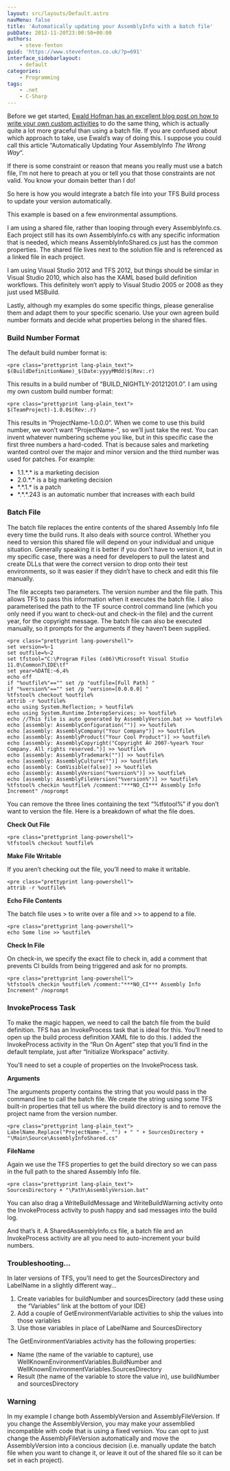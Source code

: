 ```yaml
---
layout: src/layouts/Default.astro
navMenu: false
title: 'Automatically updating your AssemblyInfo with a batch file'
pubDate: 2012-11-20T23:00:50+00:00
authors:
    - steve-fenton
guid: 'https://www.stevefenton.co.uk/?p=691'
interface_sidebarlayout:
    - default
categories:
    - Programming
tags:
    - .net
    - C-Sharp
---
```


Before we get started, [Ewald Hofman has an excellent blog post on how to write your own custom activities](http://www.ewaldhofman.nl/post/2010/05/13/Customize-Team-Build-2010-e28093-Part-5-Increase-AssemblyVersion.aspx) to do the same thing, which is actually quite a lot more graceful than using a batch file. If you are confused about which approach to take, use Ewald’s way of doing this. I suppose you could call this article “Automatically Updating Your AssemblyInfo *The Wrong Way*“.

If there is some constraint or reason that means you really must use a batch file, I’m not here to preach at you or tell you that those constraints are not valid. You know your domain better than I do!

So here is how you would integrate a batch file into your TFS Build process to update your version automatically.

This example is based on a few environmental assumptions.

I am using a shared file, rather than looping through every AssemblyInfo.cs. Each project still has its own AssemblyInfo.cs with any specific information that is needed, which means AssemblyInfoShared.cs just has the common properties. The shared file lives next to the solution file and is referenced as a linked file in each project.

I am using Visual Studio 2012 and TFS 2012, but things should be similar in Visual Studio 2010, which also has the XAML based build definition workflows. This definitely won’t apply to Visual Studio 2005 or 2008 as they just used MSBuild.

Lastly, although my examples do some specific things, please generalise them and adapt them to your specific scenario. Use your own agreen build number formats and decide what properties belong in the shared files.

### Build Number Format

The default build number format is:

```
<pre class="prettyprint lang-plain_text">
$(BuildDefinitionName)_$(Date:yyyyMMdd)$(Rev:.r)
```
This results in a build number of “BUILD\_NIGHTLY-20121201.0”. I am using my own custom build number format:

```
<pre class="prettyprint lang-plain_text">
$(TeamProject)-1.0.0$(Rev:.r)
```
This results in “ProjectName-1.0.0.0”. When we come to use this build number, we won’t want “ProjectName-“, so we’ll just take the rest. You can invent whatever numbering scheme you like, but in this specific case the first three numbers a hard-coded. That is because sales and marketing wanted control over the major and minor version and the third number was used for patches. For example:

- 1.1.\*.\* is a marketing decision
- 2.0.\*.\* is a big marketing decision
- \*.\*.1.\* is a patch
- \*.\*.\*.243 is an automatic number that increases with each build

### Batch File

The batch file replaces the entire contents of the shared Assembly Info file every time the build runs. It also deals with source control. Whether you need to version this shared file will depend on your individual and unique situation. Generally speaking it is better if you don’t have to version it, but in my specific case, there was a need for developers to pull the latest and create DLLs that were the correct version to drop onto their test environments, so it was easier if they didn’t have to check and edit this file manually.

The file accepts two parameters. The version number and the file path. This allows TFS to pass this information when it executes the batch file. I also parameterised the path to the TF source control command line (which you only need if you want to check-out and check-in the file) and the current year, for the copyright message. The batch file can also be executed manually, so it prompts for the arguments if they haven’t been supplied.

```
<pre class="prettyprint lang-powershell">
set version=%~1
set outfile=%~2
set tfstool="C:\Program Files (x86)\Microsoft Visual Studio 11.0\Common7\IDE\tf"
set year=%DATE:~6,4%
echo off
if "%outfile%"=="" set /p "outfile=[Full Path] "
if "%version%"=="" set /p "version=[0.0.0.0] "
%tfstool% checkout %outfile%
attrib -r %outfile%
echo using System.Reflection; > %outfile%
echo using System.Runtime.InteropServices; >> %outfile%
echo //This file is auto generated by AssemblyVersion.bat >> %outfile%
echo [assembly: AssemblyConfiguration("")] >> %outfile%
echo [assembly: AssemblyCompany("Your Company")] >> %outfile%
echo [assembly: AssemblyProduct("Your Cool Product")] >> %outfile%
echo [assembly: AssemblyCopyright("Copyright Â© 2007-%year% Your Company. All rights reserved.")] >> %outfile%
echo [assembly: AssemblyTrademark("")] >> %outfile%
echo [assembly: AssemblyCulture("")] >> %outfile%
echo [assembly: ComVisible(false)] >> %outfile%
echo [assembly: AssemblyVersion("%version%")] >> %outfile%
echo [assembly: AssemblyFileVersion("%version%")] >> %outfile%
%tfstool% checkin %outfile% /comment:"***NO_CI*** Assembly Info Increment" /noprompt
```
You can remove the three lines containing the text “%tfstool%” if you don’t want to version the file. Here is a breakdown of what the file does.

**Check Out File**

```
<pre class="prettyprint lang-powershell">
%tfstool% checkout %outfile%
```
**Make File Writable**

If you aren’t checking out the file, you’ll need to make it writable.

```
<pre class="prettyprint lang-powershell">
attrib -r %outfile%
```
**Echo File Contents**

The batch file uses &gt; to write over a file and &gt;&gt; to append to a file.

```
<pre class="prettyprint lang-powershell">
echo Some line >> %outfile%
```
**Check In File**

On check-in, we specify the exact file to check in, add a comment that prevents CI builds from being triggered and ask for no prompts.

```
<pre class="prettyprint lang-powershell">
%tfstool% checkin %outfile% /comment:"***NO_CI*** Assembly Info Increment" /noprompt
```
### InvokeProcess Task

To make the magic happen, we need to call the batch file from the build definition. TFS has an InvokeProcess task that is ideal for this. You’ll need to open up the build process definition XAML file to do this. I added the InvokeProcess activity in the “Run On Agent” step that you’ll find in the default template, just after “Initialize Workspace” activity.

You’ll need to set a couple of properties on the InvokeProcess task.

**Arguments**

The arguments property contains the string that you would pass in the command line to call the batch file. We create the string using some TFS built-in properties that tell us where the build directory is and to remove the project name from the version number.

```
<pre class="prettyprint lang-plain_text">
LabelName.Replace("ProjectName-", "") + " " + SourcesDirectory + "\Main\Source\AssemblyInfoShared.cs"
```
**FileName**

Again we use the TFS properties to get the build directory so we can pass in the full path to the shared Assembly Info file.

```
<pre class="prettyprint lang-plain_text">
SourcesDirectory + "\Path\AssemblyVersion.bat"
```
You can also drag a WriteBuildMessage and WriteBuildWarning activity onto the InvokeProcess activity to push happy and sad messages into the build log.

And that’s it. A SharedAssemblyInfo.cs file, a batch file and an InvokeProcess activity are all you need to auto-increment your build numbers.

### Troubleshooting…

In later versions of TFS, you’ll need to get the SourcesDirectory and LabelName in a slightly different way…

1. Create variables for buildNumber and sourcesDirectory (add these using the “Variables” link at the bottom of your IDE)
2. Add a couple of GetEnvironmentVariable activities to ship the values into those variables
3. Use those variables in place of LabelName and SourcesDirectory

The GetEnvironmentVariables activity has the following properties:

- Name (the name of the variable to capture), use WellKnownEnvironmentVariables.BuildNumber and WellKnownEnvironmentVariables.SourcesDirectory
- Result (the name of the variable to store the value in), use buildNumber and sourcesDirectory

### Warning

In my example I change both AssemblyVersion and AssemblyFileVersion. If you change the AssemblyVersion, you may make your assemblied incompatible with code that is using a fixed version. You can opt to just change the AssemblyFileVersion automatically and move the AssemblyVersion into a concious decision (i.e. manually update the batch file when you want to change it, or leave it out of the shared file so it can be set in each project).
